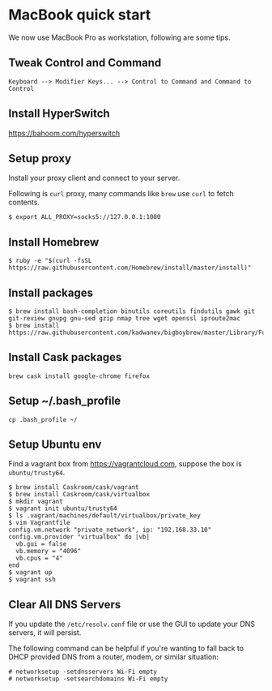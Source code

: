 # MacBook quick start

We now use MacBook Pro as workstation, following are some tips.

## Tweak Control and Command

```
Keyboard --> Modifier Keys... --> Control to Command and Command to Control
```

## Install HyperSwitch

https://bahoom.com/hyperswitch

## Setup proxy

Install your proxy client and connect to your server.

Following is `curl` proxy, many commands like `brew` use `curl` to fetch contents.

```
$ export ALL_PROXY=socks5://127.0.0.1:1080
```

## Install Homebrew

```
$ ruby -e "$(curl -fsSL https://raw.githubusercontent.com/Homebrew/install/master/install)"
```

## Install packages

```
$ brew install bash-completion binutils coreutils findutils gawk git git-review gnupg gnu-sed gzip nmap tree wget openssl iproute2mac
$ brew install https://raw.githubusercontent.com/kadwanev/bigboybrew/master/Library/Formula/sshpass.rb
```

## Install Cask packages

```
brew cask install google-chrome firefox
```

## Setup ~/.bash_profile

```
cp .bash_profile ~/
```

## Setup Ubuntu env

Find a vagrant box from <https://vagrantcloud.com>, suppose the box is `ubuntu/trusty64`.

```
$ brew install Caskroom/cask/vagrant
$ brew install Caskroom/cask/virtualbox
$ mkdir vagrant
$ vagrant init ubuntu/trusty64
$ ls .vagrant/machines/default/virtualbox/private_key
$ vim Vagrantfile
config.vm.network "private_network", ip: "192.168.33.10"
config.vm.provider "virtualbox" do |vb|
  vb.gui = false
  vb.memory = "4096"
  vb.cpus = "4"
end
$ vagrant up
$ vagrant ssh
```

## Clear All DNS Servers

If you update the `/etc/resolv.conf` file or use the GUI to update your DNS servers, it will persist.

The following command can be helpful if you're wanting to fall back to DHCP provided DNS from a router, modem, or similar situation:

```
# networksetup -setdnsservers Wi-Fi empty
# networksetup -setsearchdomains Wi-Fi empty
```
